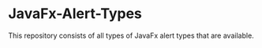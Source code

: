 # JavaFx-Alert-Types
This repository consists of all types of JavaFx alert types that are available. 
